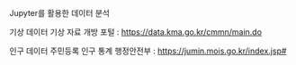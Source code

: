 Jupyter를 활용한 데이터 분석

기상 데이터
기상 자료 개방 포털 : https://data.kma.go.kr/cmmn/main.do

인구 데이터
주민등록 인구 통계 행정안전부 : https://jumin.mois.go.kr/index.jsp#